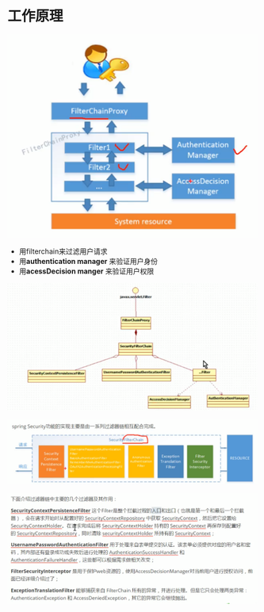 # 工作原理

![](../.gitbook/assets/image%20%28285%29.png)

* 用filterchain来过滤用户请求
* 用**authentication manager** 来验证用户身份
* 用**acessDecision manger** 来验证用户权限

![](../.gitbook/assets/image%20%28274%29.png)

![](../.gitbook/assets/image%20%28273%29.png)

![](../.gitbook/assets/image%20%28280%29.png)

